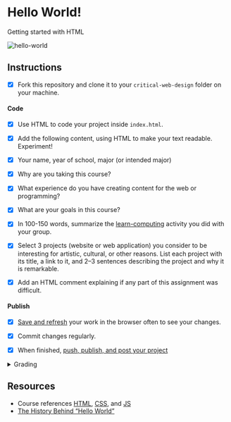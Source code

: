 
# Hello World!

Getting started with HTML

![hello-world](assets/img/hello-world.png)


## Instructions

- [X] Fork this repository and clone it to your `critical-web-design` folder on your machine.


#### Code
- [X] Use HTML to code your project inside `index.html`.
- [X] Add the following content, using HTML to make your text readable. Experiment!
- [X] Your name, year of school, major (or intended major)
- [X] Why are you taking this course?
- [X] What experience do you have creating content for the web or programming?
- [X] What are your goals in this course?
- [X] In 100-150 words, summarize the [learn-computing](https://github.com/omundy/learn-computing) activity you did with your group.
- [X] Select 3 projects (website or web application) you consider to be interesting for artistic, cultural, or other reasons. List each project with its title, a link to it, and 2–3 sentences describing the project and why it is remarkable.
- [X] Add an HTML comment explaining if any part of this assignment was difficult.


#### Publish
- [X] [Save and refresh](https://github.com/omundy/learn-computing/blob/main/topics-keyboard-shortcuts.md#web-development-edit-save-refresh-loop) your work in the browser often to see your changes.
- [X] Commit changes regularly.
- [X] When finished, [push, publish, and post your project](https://docs.google.com/document/d/17U_zmzM_eML_qkG0PaOdDRcEk3YEmbiQ1TyNnbAM08k/edit#bookmark=id.8jryplv1i8a)




<details>
<summary>Grading</summary>

Points | Description
---: | ---
5 | Correct information provided
5 | Instructions followed
5 | Project is online, accessible, and linked from Moodle
5 | Code is working (as intended)
5% | Bonus! Add more info with these [tags](https://www.w3schools.com/tags/default.asp) for extra points `<pre>`, `<blockquote>`, `<img>`, +2 more…
20 | Total possible

</details>



## Resources

- Course references [HTML](https://github.com/omundy/dig245-critical-web-design/blob/main/reference-sheets/html.md), [CSS](https://github.com/omundy/dig245-critical-web-design/blob/main/reference-sheets/css.md), and [JS](https://github.com/omundy/dig245-critical-web-design/blob/main/reference-sheets/javascript.md)
- [The History Behind “Hello World”](https://www.elegantthemes.com/blog/wordpress/the-history-behind-hello-world)
